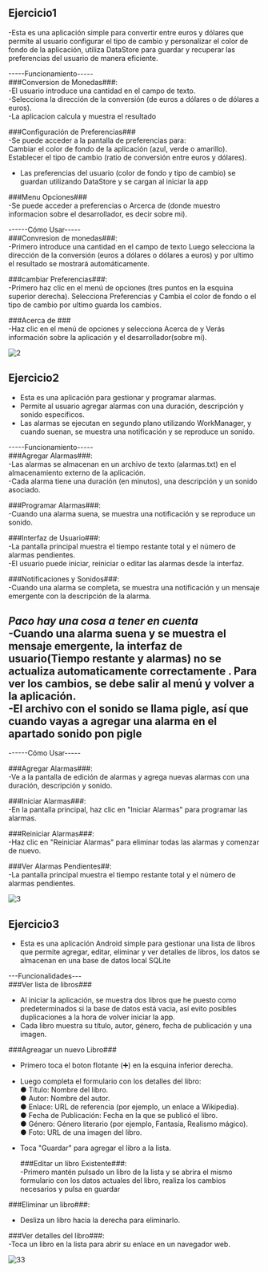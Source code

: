 ****Ejercicio1****<br>
-
-Esta es una aplicación simple para convertir entre euros y dólares que permite al usuario configurar el tipo de cambio y personalizar el color de fondo de la aplicación,  utiliza DataStore para guardar y recuperar las preferencias del usuario de manera eficiente. <br>

-----Funcionamiento-----<br>
###Conversion de Monedas###:<br>
-El usuario introduce una cantidad en el campo de texto.<br>
-Selecciona la dirección de la conversión (de euros a dólares o de dólares a euros).<br>
-La aplicacion calcula y muestra el resultado<br>

###Configuración de Preferencias###<br>
-Se puede acceder a la pantalla de preferencias para:<br>
Cambiar el color de fondo de la aplicación (azul, verde o amarillo).<br>
Establecer el tipo de cambio (ratio de conversión entre euros y dólares).<br>
- Las preferencias del usuario (color de fondo y tipo de cambio) se guardan utilizando DataStore y se cargan al iniciar la app<br>

 ###Menu Opciones###<br>
-Se puede acceder a preferencias o Arcerca de (donde muestro informacion sobre el desarrollador, es decir sobre mi).<br>

  ------Cómo Usar-----<br>
  ###Convresion de monedas###:<br>
 -Primero introduce una cantidad en el campo de texto Luego selecciona la dirección de la conversión (euros a dólares o dólares a euros) y por ultimo el resultado se mostrará automáticamente.<br>

###cambiar Preferencias###:<br>
-Primero haz clic en el menú de opciones (tres puntos en la esquina superior derecha). Selecciona Preferencias y Cambia el color de fondo o el tipo de cambio por ultimo guarda los cambios.<br>

###Acerca de ###<br>
-Haz clic en el menú de opciones y selecciona Acerca de y Verás información sobre la aplicación y el desarrollador(sobre mi).<br>

![2](https://github.com/user-attachments/assets/1e1ccd31-8f47-4346-bbc9-2a2f7c95255c)


****Ejercicio2****<br>
-
- Esta es una aplicación para gestionar y programar alarmas.<br>
- Permite al usuario agregar alarmas con una duración, descripción y sonido específicos.<br>
- Las alarmas se ejecutan en segundo plano utilizando WorkManager, y cuando suenan, se muestra una notificación y se reproduce un sonido.<br>
  
-----Funcionamiento-----<br>
###Agregar Alarmas###:<br>
-Las alarmas se almacenan en un archivo de texto (alarmas.txt) en el almacenamiento externo de la aplicación.<br>
-Cada alarma tiene una duración (en minutos), una descripción y un sonido asociado.<br>

###Programar Alarmas###:<br>
-Cuando una alarma suena, se muestra una notificación y se reproduce un sonido.<br>

###Interfaz de Usuario###:<br>
-La pantalla principal muestra el tiempo restante total y el número de alarmas pendientes.<br>
-El usuario puede iniciar, reiniciar o editar las alarmas desde la interfaz.<br>

###Notificaciones y Sonidos###:<br>
-Cuando una alarma se completa, se muestra una notificación y un mensaje emergente  con la descripción de la alarma.<br>

***Paco hay una cosa a tener en cuenta***<br>
-Cuando una alarma suena y se muestra el mensaje emergente, la interfaz de usuario(Tiempo restante y alarmas) no se actualiza automaticamente correctamente .
 Para ver los cambios, se debe salir al menú y volver a la aplicación.<br>
-El archivo con el sonido se llama pigle, así que cuando vayas a agregar una alarma en el apartado sonido pon pigle<br>
-


------Cómo Usar-----<br>

###Agregar Alarmas###:<br>
-Ve a la pantalla de edición de alarmas y agrega nuevas alarmas con una duración, descripción y sonido.<br>

###Iniciar Alarmas###:<br>
-En la pantalla principal, haz clic en "Iniciar Alarmas" para programar las alarmas.<br>

###Reiniciar Alarmas###:<br>
-Haz clic en "Reiniciar Alarmas" para eliminar todas las alarmas y comenzar de nuevo.<br>

###Ver Alarmas Pendientes##:<br>
-La pantalla principal muestra el tiempo restante total y el número de alarmas pendientes.<br>

![3](https://github.com/user-attachments/assets/7a9dd0d2-c7bc-4de7-ae22-8e78606fec85)

****Ejercicio3**** <br>
- 
- Esta es una aplicación Android simple para gestionar una lista de libros que permite agregar, editar, eliminar y ver detalles de libros, los datos se almacenan en una base de datos local SQLite<br>

---Funcionalidades---<br>
###Ver lista de libros###<br>
- Al iniciar la aplicación, se muestra dos libros que he puesto como predeterminados si la base de datos está vacia, así evito posibles duplicaciones a la hora de volver iniciar la app.<br>
- Cada libro muestra su título, autor, género, fecha de publicación y una imagen.<br>

###Agreagar un nuevo Libro###<br>
- Primero toca el boton flotante (➕) en la esquina inferior derecha.<br>
- Luego completa el formulario con los detalles del libro:<br>
● Título: Nombre del libro.<br>
● Autor: Nombre del autor.<br>
● Enlace: URL de referencia (por ejemplo, un enlace a Wikipedia).<br>
● Fecha de Publicación: Fecha en la que se publicó el libro.<br>
● Género: Género literario (por ejemplo, Fantasía, Realismo mágico).<br>
● Foto: URL de una imagen del libro.<br>
- Toca "Guardar" para agregar el libro a la lista.<br>

  ###Editar un libro Existente###:<br>
  -Primero mantén pulsado un libro de la lista y se abrira el mismo formulario con los datos actuales del libro, realiza los cambios necesarios y pulsa en guardar<br>

###Eliminar un libro###:<br>
- Desliza un libro hacia la derecha para eliminarlo.<br>

###Ver detalles del libro###:<br>
-Toca un libro en la lista para abrir su enlace en un navegador web.<br>


  ![33](https://github.com/user-attachments/assets/806e4d84-3476-40a4-abd6-80a245adee7c)

  
